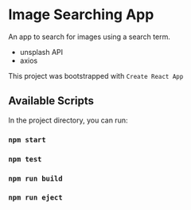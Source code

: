 # Image Searching App
An app to search for images using a search term.

- unsplash API
- axios

This project was bootstrapped with `Create React App`

## Available Scripts

In the project directory, you can run:

### `npm start`

### `npm test`

### `npm run build`

### `npm run eject`
